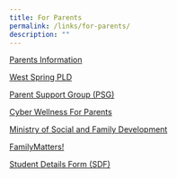 ```yaml
---
title: For Parents
permalink: /links/for-parents/
description: ""
---
```

<a href="https://westspringsec.moe.edu.sg/resource/parents-information/" target="_blank">Parents Information</a>

<a href="https://sites.google.com/moe.edu.sg/wssspdlp/home" target="_blank">West Spring PLD</a>

<a href="https://westspringsec.moe.edu.sg/parents/parent-support-group-psg/" target="_blank">Parent Support Group (PSG)</a>

<a href="https://westspringsec.moe.edu.sg/parents/cyber-wellness-for-parents/" target="_blank">Cyber Wellness For Parents</a>

<a href="https://www.msf.gov.sg/Pages/default.aspx" target="_blank">Ministry of Social and Family Development</a>

<a href="https://www.msf.gov.sg/media-room/Pages/FamilyMatters-Factsheet.aspx" target="_blank">FamilyMatters!</a>

<a href="https://pg.moe.edu.sg/forms/sdf" target="_blank">Student Details Form (SDF)</a>